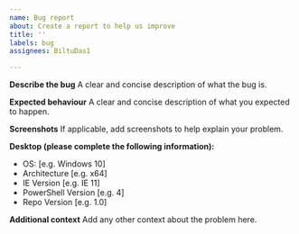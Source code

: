 ```yaml
---
name: Bug report
about: Create a report to help us improve
title: ''
labels: bug
assignees: BiltuDas1

---
```


**Describe the bug**
A clear and concise description of what the bug is.

**Expected behaviour**
A clear and concise description of what you expected to happen.

**Screenshots**
If applicable, add screenshots to help explain your problem.

**Desktop (please complete the following information):**
 - OS: [e.g. Windows 10]
 - Architecture [e.g. x64]
 - IE Version [e.g. IE 11]
 - PowerShell Version [e.g. 4]
 - Repo Version [e.g. 1.0]

**Additional context**
Add any other context about the problem here.
